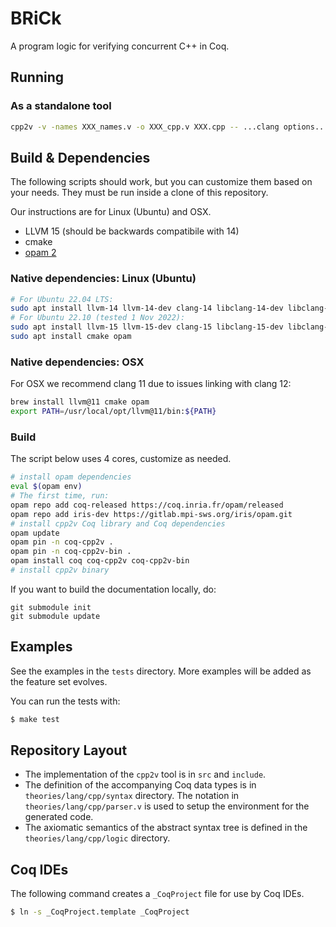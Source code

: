 # BRiCk

A program logic for verifying concurrent C++ in Coq.

## Running

### As a standalone tool

```sh
cpp2v -v -names XXX_names.v -o XXX_cpp.v XXX.cpp -- ...clang options...
```

## Build & Dependencies

The following scripts should work, but you can customize them based on your
needs.
They must be run inside a clone of this repository.

Our instructions are for Linux (Ubuntu) and OSX.

- LLVM 15 (should be backwards compatibile with 14)
- cmake
- [opam 2](https://opam.ocaml.org/)

### Native dependencies: Linux (Ubuntu)

```sh
# For Ubuntu 22.04 LTS:
sudo apt install llvm-14 llvm-14-dev clang-14 libclang-14-dev libclang-cpp14-dev
# For Ubuntu 22.10 (tested 1 Nov 2022):
sudo apt install llvm-15 llvm-15-dev clang-15 libclang-15-dev libclang-cpp15-dev mlir-15-tools libmlir-15-dev clang-tools-15 clang-tidy-15 clangd-15
sudo apt install cmake opam
```

### Native dependencies: OSX

For OSX we recommend clang 11 due to issues linking with clang 12:

```sh
brew install llvm@11 cmake opam
export PATH=/usr/local/opt/llvm@11/bin:${PATH}
```

### Build

The script below uses 4 cores, customize as needed.
```sh
# install opam dependencies
eval $(opam env)
# The first time, run:
opam repo add coq-released https://coq.inria.fr/opam/released
opam repo add iris-dev https://gitlab.mpi-sws.org/iris/opam.git
# install cpp2v Coq library and Coq dependencies
opam update
opam pin -n coq-cpp2v .
opam pin -n coq-cpp2v-bin .
opam install coq coq-cpp2v coq-cpp2v-bin
# install cpp2v binary
```

If you want to build the documentation locally, do:
```
git submodule init
git submodule update
```

## Examples
See the examples in the `tests` directory.
More examples will be added as the feature set evolves.

You can run the tests with:

```sh
$ make test
```

## Repository Layout

- The implementation of the `cpp2v` tool is in `src` and `include`.
- The definition of the accompanying Coq data types is in `theories/lang/cpp/syntax` directory. The notation in `theories/lang/cpp/parser.v` is used to setup the environment for the generated code.
- The axiomatic semantics of the abstract syntax tree is defined in the `theories/lang/cpp/logic` directory.

## Coq IDEs

The following command creates a `_CoqProject` file for use by Coq IDEs.
```sh
$ ln -s _CoqProject.template _CoqProject
```
